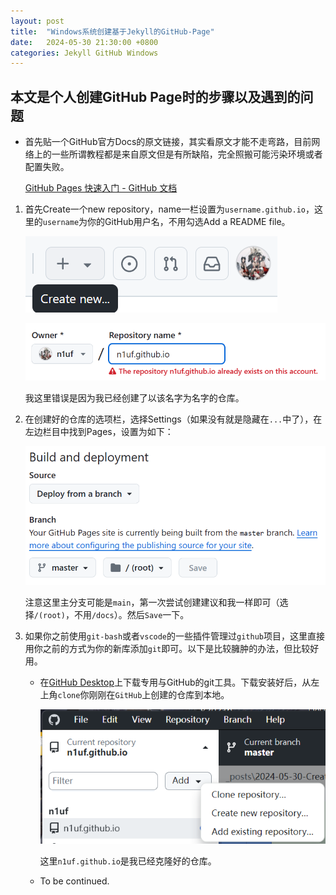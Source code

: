 ```yaml
---
layout: post
title:  "Windows系统创建基于Jekyll的GitHub-Page"
date:   2024-05-30 21:30:00 +0800
categories: Jekyll GitHub Windows
---
```

## 本文是个人创建GitHub Page时的步骤以及遇到的问题

* 首先贴一个GitHub官方Docs的原文链接，其实看原文才能不走弯路，目前网络上的一些所谓教程都是来自原文但是有所缺陷，完全照搬可能污染环境或者配置失败。

  [GitHub Pages 快速入门 - GitHub 文档](https://docs.github.com/zh/pages/quickstart)

1. 首先Create一个new repository，name一栏设置为`username.github.io`，这里的`username`为你的GitHub用户名，不用勾选Add a README file。

   ![](https://github.com/n1uf/n1uf.github.io/blob/master/img/3_1.png)

   ![](https://github.com/n1uf/n1uf.github.io/blob/master/img/3_2.png)

   我这里错误是因为我已经创建了以该名字为名字的仓库。

2. 在创建好的仓库的选项栏，选择Settings（如果没有就是隐藏在`...`中了），在左边栏目中找到Pages，设置为如下：

   ![](https://github.com/n1uf/n1uf.github.io/blob/master/img/3_3.png)

   注意这里主分支可能是`main`，第一次尝试创建建议和我一样即可（选择`/(root)`，不用`/docs`）。然后`Save`一下。

3. 如果你之前使用`git-bash`或者`vscode`的一些插件管理过`github`项目，这里直接用你之前的方式为你的新库添加`git`即可。以下是比较臃肿的办法，但比较好用。

   * 在[GitHub Desktop](https://desktop.github.com/)上下载专用与GitHub的git工具。下载安装好后，从左上角`clone`你刚刚在`GitHub`上创建的仓库到本地。

     ![](https://github.com/n1uf/n1uf.github.io/blob/master/img/3_4.png)

     这里`n1uf.github.io`是我已经克隆好的仓库。

   * To be continued.
